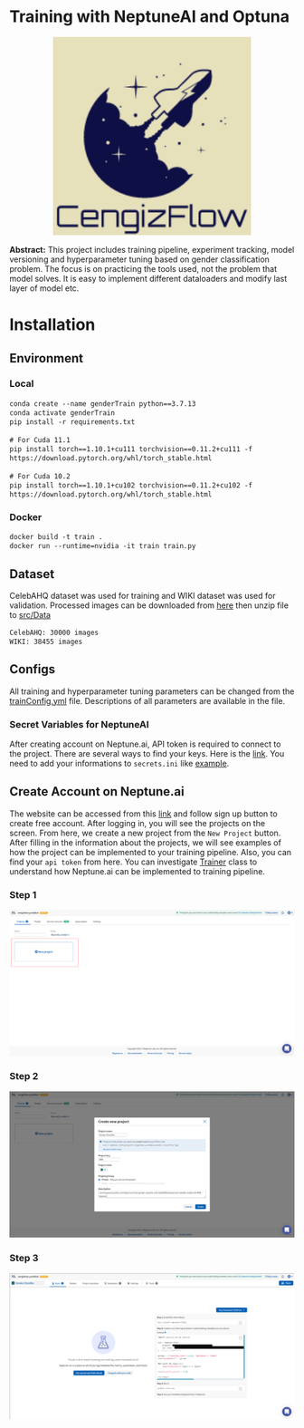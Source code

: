 # Training with NeptuneAI and Optuna

<p align="center">
  <img src="assets/logo.png" width="350" title="logo">
</p>

**Abstract:** This project includes training pipeline, experiment tracking, model versioning and hyperparameter tuning based on gender classification problem. The focus is on practicing the tools used, not the problem that model solves. It is easy to implement different dataloaders and modify last layer of model etc.

# Installation
## Environment
### Local
```
conda create --name genderTrain python==3.7.13
conda activate genderTrain
pip install -r requirements.txt

# For Cuda 11.1
pip install torch==1.10.1+cu111 torchvision==0.11.2+cu111 -f https://download.pytorch.org/whl/torch_stable.html

# For Cuda 10.2
pip install torch==1.10.1+cu102 torchvision==0.11.2+cu102 -f https://download.pytorch.org/whl/torch_stable.html
```
### Docker
```
docker build -t train .
docker run --runtime=nvidia -it train train.py
```
## Dataset
CelebAHQ dataset was used for training and WIKI dataset was used for validation. Processed images can be downloaded from [here](https://drive.google.com/file/d/1karOtT_tB34SW8I-dcQZ-vGR5NKMJqxY/view?usp=sharing) then unzip file to [src/Data](src/Data)
```
CelebAHQ: 30000 images
WIKI: 38455 images
```
## Configs
All training and hyperparameter tuning parameters can be changed from the [trainConfig.yml](src/Options/trainConfig.yml) file. Descriptions of all parameters are available in the file.

### Secret Variables for NeptuneAI
After creating account on Neptune.ai, API token is required to connect to the project. There are several ways to find your keys. Here is the [link](https://docs.neptune.ai/getting-started/installation#authentication-neptune-api-token). You need to add your informations to `secrets.ini` like [example](secretsExample.ini).

## Create Account on Neptune.ai
The website can be accessed from this [link](https://neptune.ai) and follow sign up button to create free account. After logging in, you will see the projects on the screen. From here, we create a new project from the `New Project` button. After filling in the information about the projects, we will see examples of how the project can be implemented to your training pipeline. Also, you can find your `api token` from here. You can investigate [Trainer](src/Trainer.py) class to understand how Neptune.ai can be implemented to training pipeline.

### Step 1
<p align="center">
  <img src="assets/projectScreen.png" title="step1">
</p>

### Step 2
<p align="center">
  <img src="assets/projectInfos.png" title="step2">
</p>

### Step 3
<p align="center">
  <img src="assets/projectExample.png" title="step3">
</p>